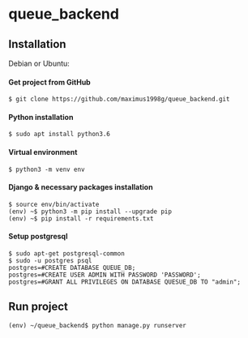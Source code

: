 # queue_backend

## Installation
Debian or Ubuntu:

#### Get project from GitHub
```
$ git clone https://github.com/maximus1998g/queue_backend.git
```

#### Python installation
```
$ sudo apt install python3.6
```

#### Virtual environment
```
$ python3 -m venv env
```

#### Django & necessary packages installation
```
$ source env/bin/activate
(env) ~$ python3 -m pip install --upgrade pip
(env) ~$ pip install -r requirements.txt
```

#### Setup postgresql
```
$ sudo apt-get postgresql-common
$ sudo -u postgres psql
postgres=#CREATE DATABASE QUEUE_DB;
postgres=#CREATE USER ADMIN WITH PASSWORD 'PASSWORD';
postgres=#GRANT ALL PRIVILEGES ON DATABASE QUESUE_DB TO "admin";
```

## Run project
```
(env) ~/queue_backend$ python manage.py runserver
```
